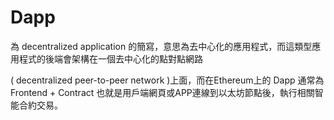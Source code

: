 # Dapp

為 decentralized application 的簡寫，意思為去中心化的應用程式，而這類型應用程式的後端會架構在一個去中心化的點對點網路 

\( decentralized peer-to-peer network \)上面，而在Ethereum上的 Dapp 通常為 Frontend + Contract 也就是用戶端網頁或APP連線到以太坊節點後，執行相關智能合約交易。

